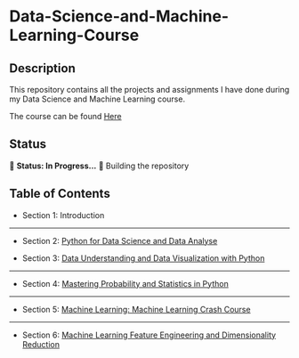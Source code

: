 # Data-Science-and-Machine-Learning-Course

## Description

This repository contains all the projects and assignments I have done during my Data Science and Machine Learning course.

The course can be found [Here](https://www.udemy.com/course/data-science-machine-learningtheoryprojectsa-z-90-hours/)

## Status

🚧 **Status: In Progress...** 🚧 Building the repository

## Table of Contents

- Section 1: Introduction

---

- Section 2: [Python for Data Science and Data Analyse](/Introduction/README.md)

- Section 3: [Data Understanding and Data Visualization with Python](/Introduction/README.md)

---

- Section 4: [Mastering Probability and Statistics in Python](/statistics%20in%20python/README.md)

---

- Section 5: [Machine Learning: Machine Learning Crash Course](/Machine%20Learning%20Crash/README.md)


---

- Section 6: [Machine Learning Feature Engineering and Dimensionality Reduction](/Machine%20Learning:%20Feature%20Engineering%20and%20Dimensionality%20Reduction/README.md)